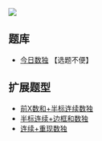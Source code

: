 ![](https://cn.sudoku.today/pic/consecutivepart/17143_43891.png)

## 题库
- [今日数独](https://cn.sudoku.today/g-consecutive-sudoku-2/) 【选题不便】

## 扩展题型
- [前X数和+半标连续数独](../../../../混合类/前X数和+半标连续数独.md)
- [半标连续+边框和数独](../../../../混合类/半标连续+边框和数独.md)
- [连续+重现数独](../../../../混合类/连续+重现数独.md)